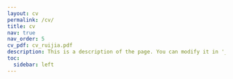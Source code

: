 ```yaml
---
layout: cv
permalink: /cv/
title: cv
nav: true
nav_order: 5
cv_pdf: cv_ruijia.pdf
description: This is a description of the page. You can modify it in '_pages/cv.md'. You can also change or remove the top pdf download button.
toc:
  sidebar: left
---
```

